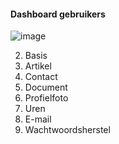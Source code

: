 #### Dashboard gebruikers

![image](https://user-images.githubusercontent.com/95087870/155863187-85609766-e676-4a6e-94ce-e0315170591d.png)

2. Basis
3. Artikel
4. Contact
5. Document
6. Profielfoto
7. Uren
8. E-mail
9. Wachtwoordsherstel
